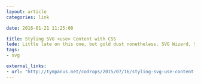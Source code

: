 ```yaml
---
layout: article
categories: link

date: 2016-01-21 11:25:00

title: Styling SVG <use> Content with CSS
lede: Little late on this one, but gold dust nonetheless. SVG Wizard, Sara Soueidan, discusses in-depth how to style SVG’s <use> element and how to overcome the challenges in doing so.
tags:
- svg

external_links:
- url: "http://tympanus.net/codrops/2015/07/16/styling-svg-use-content-css"
---
```

